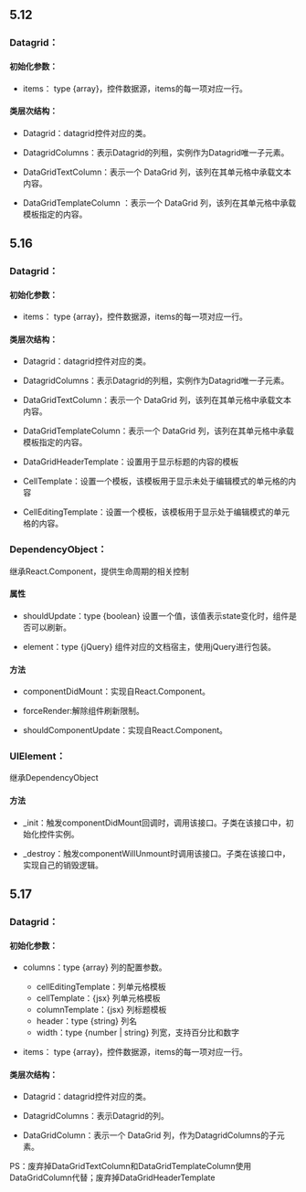 ## 5.12

### Datagrid：

#### 初始化参数：

* items： type {array}，控件数据源，items的每一项对应一行。

#### 类层次结构：

* Datagrid：datagrid控件对应的类。

* DatagridColumns：表示Datagrid的列租，实例作为Datagrid唯一子元素。

* DataGridTextColumn：表示一个 DataGrid 列，该列在其单元格中承载文本内容。

* DataGridTemplateColumn ：表示一个 DataGrid 列，该列在其单元格中承载模板指定的内容。



## 5.16 

### Datagrid：

#### 初始化参数：

* items： type {array}，控件数据源，items的每一项对应一行。

#### 类层次结构：

* Datagrid：datagrid控件对应的类。

* DatagridColumns：表示Datagrid的列租，实例作为Datagrid唯一子元素。

* DataGridTextColumn：表示一个 DataGrid 列，该列在其单元格中承载文本内容。

* DataGridTemplateColumn：表示一个 DataGrid 列，该列在其单元格中承载模板指定的内容。

* DataGridHeaderTemplate：设置用于显示标题的内容的模板

* CellTemplate：设置一个模板，该模板用于显示未处于编辑模式的单元格的内容

* CellEditingTemplate：设置一个模板，该模板用于显示处于编辑模式的单元格的内容。

### DependencyObject：

继承React.Component，提供生命周期的相关控制

#### 属性

* shouldUpdate：type {boolean} 设置一个值，该值表示state变化时，组件是否可以刷新。

* element：type {jQuery} 组件对应的文档宿主，使用jQuery进行包装。

#### 方法

* componentDidMount：实现自React.Component。

* forceRender:解除组件刷新限制。

* shouldComponentUpdate：实现自React.Component。


### UIElement：

继承DependencyObject

#### 方法

* _init：触发componentDidMount回调时，调用该接口。子类在该接口中，初始化控件实例。

* _destroy：触发componentWillUnmount时调用该接口。子类在该接口中，实现自己的销毁逻辑。



## 5.17


### Datagrid：

#### 初始化参数：

* columns：type {array} 列的配置参数。
    * cellEditingTemplate：列单元格模板
    * cellTemplate：{jsx} 列单元格模板
    * columnTemplate：{jsx} 列标题模板
    * header：type {string} 列名
    * width：type {number | string} 列宽，支持百分比和数字


* items： type {array}，控件数据源，items的每一项对应一行。


#### 类层次结构：

* Datagrid：datagrid控件对应的类。

* DatagridColumns：表示Datagrid的列。

* DataGridColumn：表示一个 DataGrid 列，作为DatagridColumns的子元素。

PS：废弃掉DataGridTextColumn和DataGridTemplateColumn使用DataGridColumn代替；废弃掉DataGridHeaderTemplate